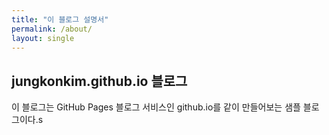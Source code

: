 ```yaml
---
title: "이 블로그 설명서"
permalink: /about/
layout: single
---
```


## jungkonkim.github.io 블로그

이 블로그는 GitHub Pages 블로그 서비스인 github.io를 같이 만들어보는 샘플 블로그이다.s